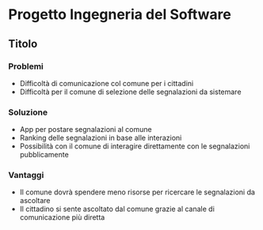 # Progetto Ingegneria del Software

## Titolo 

### Problemi
 - Difficoltà di comunicazione col comune per i cittadini
 - Difficoltà per il comune di selezione delle segnalazioni da sistemare

### Soluzione 
 - App per postare segnalazioni al comune 
 - Ranking delle segnalazioni in base alle interazioni
 - Possibilità con il comune di interagire direttamente con le segnalazioni pubblicamente

### Vantaggi
 - Il comune dovrà spendere meno risorse per ricercare le segnalazioni da ascoltare
 - Il cittadino si sente ascoltato dal comune grazie al canale di comunicazione più diretta